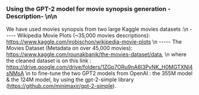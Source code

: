### Using the GPT-2 model for movie synopsis generation -Description- \n\n
We have used movies synopsis from two large Kaggle movies datasets :\n
----- Wikipedia Movie Plots (~35,000 movies descriptions): https://www.kaggle.com/jrobischon/wikipedia-movie-plots \n
----- The Movies Dataset (Metadata on over 45,000 movies): https://www.kaggle.com/rounakbanik/the-movies-dataset/data,  \n
      where the cleaned dataset is on this link : https://drive.google.com/drive/folders/1ZGp7ORu9nA6l3PyNK_H0MGTXNl4sNMsA \n
to fine-tune the two GPT2 models from OpenAI : the 355M model & the 124M model, by using the gpt-2-simple library (https://github.com/minimaxir/gpt-2-simple).
